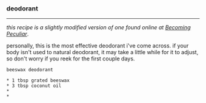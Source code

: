 ### deodorant

---

_this recipe is a slightly modified version of one found online at [Becoming Peculiar](http://becomingpeculiar.com/)_.

personally, this is the most effective deodorant i've come across. if your body isn't used to natural deodorant, it may take a little while for it to adjust, so don't worry if you reek for the first couple days.


```
beeswax deodorant

* 1 tbsp grated beeswax
* 3 tbsp coconut oil
*
*

```

